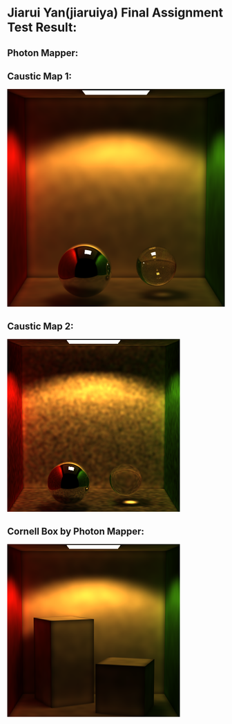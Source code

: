 Jiarui Yan(jiaruiya) Final Assignment Test Result:
======================

Photon Mapper:
-------------

Caustic Map 1:
-------------
![](./RenderedResult/CausticPhoton3_1024x1024_500K_05_05W.png)

Caustic Map 2:
-------------
![](./RenderedResult/CausticPhoton1_UniformCap_Filter_300K_02_05W.png)

Cornell Box by Photon Mapper:
-------------
![](./RenderedResult/SumPhoton14_UniformCap_Filter_500K_05_05W.png)
